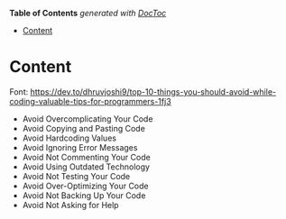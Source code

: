 <!-- START doctoc generated TOC please keep comment here to allow auto update -->
<!-- DON'T EDIT THIS SECTION, INSTEAD RE-RUN doctoc TO UPDATE -->
**Table of Contents**  *generated with [DocToc](https://github.com/thlorenz/doctoc)*

- [Content](#content)

<!-- END doctoc generated TOC please keep comment here to allow auto update -->

# Content

Font: <https://dev.to/dhruvjoshi9/top-10-things-you-should-avoid-while-coding-valuable-tips-for-programmers-1fj3>

- Avoid Overcomplicating Your Code
- Avoid Copying and Pasting Code
- Avoid Hardcoding Values
- Avoid Ignoring Error Messages
- Avoid Not Commenting Your Code
- Avoid Using Outdated Technology
- Avoid Not Testing Your Code
- Avoid Over-Optimizing Your Code
- Avoid Not Backing Up Your Code
- Avoid Not Asking for Help
